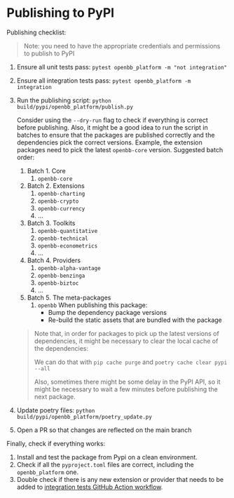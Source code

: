 # Publishing to PyPI

Publishing checklist:

> Note: you need to have the appropriate credentials and permissions to publish to PyPI

1. Ensure all unit tests pass: `pytest openbb_platform -m "not integration"`
2. Ensure all integration tests pass: `pytest openbb_platform -m integration`
3. Run the publishing script: `python build/pypi/openbb_platform/publish.py`

    Consider using the `--dry-run` flag to check if everything is correct before publishing.
    Also, it might be a good idea to run the script in batches to ensure that the packages are published correctly and the dependencies pick the correct versions.
    Example, the extension packages need to pick the latest `openbb-core` version.
    Suggested batch order:
    1. Batch 1. Core
       1. `openbb-core`
    2. Batch 2. Extensions
       1. `openbb-charting`
       2. `openbb-crypto`
       3. `openbb-currency`
       4. ...
    3. Batch 3. Toolkits
       1. `openbb-quantitative`
       2. `openbb-technical`
       3. `openbb-econometrics`
       4. ...
    4. Batch 4. Providers
       1. `openbb-alpha-vantage`
       2. `openbb-benzinga`
       3. `openbb-biztoc`
       4. ...
    5. Batch 5. The meta-packages
       1. `openbb`
            When publishing this package:
            - Bump the dependency package versions
            - Re-build the static assets that are bundled with the package

    > Note that, in order for packages to pick up the latest versions of dependencies, it might be necessary to clear the local cache of the dependencies:
    >
    > We can do that with `pip cache purge` and `poetry cache clear pypi --all`
    >
    > Also, sometimes there might be some delay in the PyPI API, so it might be necessary to wait a few minutes before publishing the next package.

4. Update poetry files: `python build/pypi/openbb_platform/poetry_update.py`
5. Open a PR so that changes are reflected on the main branch

Finally, check if everything works:

1. Install and test the package from Pypi on a clean environment.
2. Check if all the `pyproject.toml` files are correct, including the `openbb_platform` one.
3. Double check if there is any new extension or provider that needs to be added to [integration tests GitHub Action workflow](/.github/workflows/platform-api-integration-test.yml).
